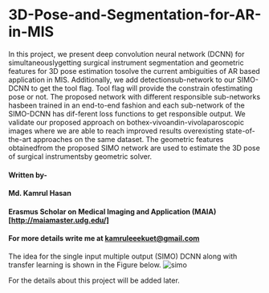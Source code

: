 # 3D-Pose-and-Segmentation-for-AR-in-MIS
In this project, we present deep convolution neural network (DCNN) for simultaneouslygetting surgical instrument segmentation and geometric features for 3D pose estimation tosolve the current ambiguities of AR based application in MIS. Additionally, we add detectionsub-network to our SIMO-DCNN to get the tool flag.  Tool flag will provide the constrain ofestimating pose or not.  The proposed network with different responsible sub-networks hasbeen trained in an end-to-end fashion and each sub-network of the SIMO-DCNN has dif-ferent loss functions to get responsible output.  We validate our proposed approach on bothex-vivoandin-vivolaparoscopic images where we are able to reach improved results overexisting state-of-the-art approaches on the same dataset. The geometric features obtainedfrom the proposed SIMO network are used to estimate the 3D pose of surgical instrumentsby geometric solver.




#### Written by-
#### Md. Kamrul Hasan 
#### Erasmus Scholar on Medical Imaging and Application (MAIA) [http://maiamaster.udg.edu/]
#### For more details write me at kamruleeekuet@gmail.com

The idea for the single input multiple output (SIMO) DCNN along with transfer learning is shown in the Figure below. 
![simo](https://user-images.githubusercontent.com/32570071/52538979-7cd2e700-2d79-11e9-91ef-620780feb8bb.png)

For the details about this project will be added later. 
